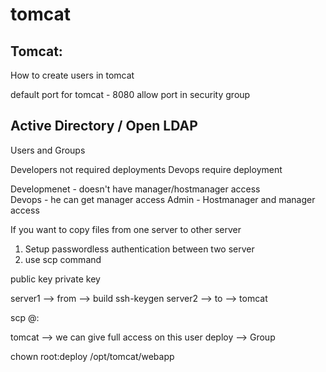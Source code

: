 # tomcat

Tomcat:
--------
How to create users in tomcat

default port for tomcat - 8080
allow port in security group 

<role rolename="manager-gui"/>
<role rolename="manager-script"/>
<role rolename="manager-jmx"/>
<role rolename="manager-status"/>
<role rolename="admin-gui"/>
<user username="tomcat" password="s3cret" roles="manager-gui,manager-script,manager-jmx,manager-status"/>
<user username="admin" password="admin1" roles="admin-gui"/>

Active Directory / Open LDAP
-----------------------------
Users and Groups

Developers not required deployments
Devops require deployment

Developmenet - doesn't have manager/hostmanager access	
Devops		 - he can get manager access
Admin		 - Hostmanager and manager access


If you want to copy files from one server to other server
1. Setup passwordless authentication between two server
2. use scp command

public key
private key

server1  -->  from	--> build
	ssh-keygen
server2  -->  to	--> tomcat

scp <src> <user>@<ip>:<dest>

tomcat  --> we can give full access on this user
deploy  --> Group

chown root:deploy /opt/tomcat/webapp 
